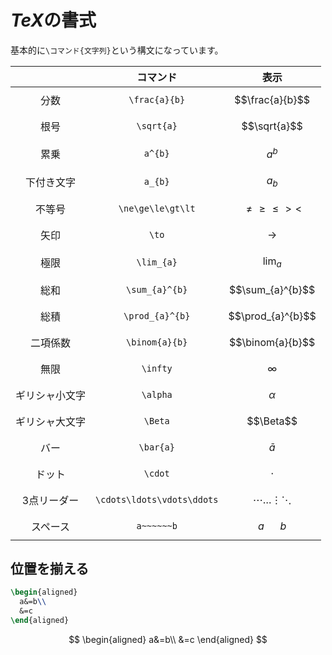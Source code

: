 # $TeX$の書式

基本的に`\コマンド{文字列}`という構文になっています。

||コマンド|表示|
|:-:|:-:|:-:|
|分数|`\frac{a}{b}`|$$\frac{a}{b}$$|
|根号|`\sqrt{a}`|$$\sqrt{a}$$|
|累乗|`a^{b}`|$$a^{b}$$|
|下付き文字|`a_{b}`|$$a_{b}$$|
|不等号|`\ne\ge\le\gt\lt`|$$\ne\ge\le\gt\lt$$|
|矢印|`\to`|$$\to$$|
|極限|`\lim_{a}`|$$\lim_{a}$$|
|総和|`\sum_{a}^{b}`|$$\sum_{a}^{b}$$|
|総積|`\prod_{a}^{b}`|$$\prod_{a}^{b}$$|
|二項係数|`\binom{a}{b}`|$$\binom{a}{b}$$|
|無限|`\infty`|$$\infty$$|
|ギリシャ小文字|`\alpha`|$$\alpha$$|
|ギリシャ大文字|`\Beta`|$$\Beta$$|
|バー|`\bar{a}`|$$\bar{a}$$|
|ドット|`\cdot`|$$\cdot$$|
|3点リーダー|`\cdots\ldots\vdots\ddots`|$$\cdots\ldots\vdots\ddots$$|
|スペース|`a~~~~~~b`|$$a~~~~~~b$$|

## 位置を揃える

```tex
\begin{aligned}
  a&=b\\
  &=c
\end{aligned}
```

$$
\begin{aligned}
  a&=b\\
  &=c
\end{aligned}
$$
